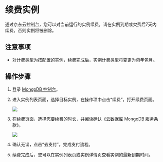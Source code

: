 # 续费实例

通过京东云控制台，您可以对当前运行的实例续费，请在实例到期或欠费后7天内续费，否则实例将被删除。

## 注意事项

- 对计费类型为按配置的实例，续费完成后，实例计费类型将变更为包年包月。

## 操作步骤

1. 登录 [MongoDB 控制台](https://mongodb-console.jdcloud.com/mongodb)。
1. 进入实例列表页面，选择目标实例，在操作项中点击“续费”，打开续费页面。

   ![](https://github.com/jdcloudcom/cn/blob/master/image/mongodb/mongo-037.png)

1. 在续费页面，选择您要续费的时长，并阅读确认《云数据库 MongoDB 服务条款》。

   ![](https://github.com/jdcloudcom/cn/blob/master/image/mongodb/mongo-038.png)

1. 确认无误，点击“去支付”，完成支付流程。

1. 续费完成后，您可以在实例列表页或实例详情页查看实例的最新到期时间。
